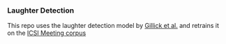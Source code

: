 ### Laughter Detection 

This repo uses the laughter detection model by [Gillick et al.](https://github.com/jrgillick/laughter-detection) and retrains it on the 
[ICSI Meeting corpus](https://ieeexplore.ieee.org/abstract/document/1198793)

